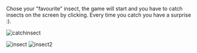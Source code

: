 Chose your "favourite" insect, the game will start and you have to catch insects on the screen by
                        clicking. Every time you catch you have a surprise :).

                        
![catchinsect](https://github.com/DolunayP/50Projects-25Days/assets/121766587/876a6eb2-7765-453c-afac-da19ad12bd8d)

![insect](https://github.com/DolunayP/50Projects-25Days/assets/121766587/01e6c4a4-90d1-45a3-a1e3-9669baea80fb)
![insect2](https://github.com/DolunayP/50Projects-25Days/assets/121766587/b1bdf1f1-88f3-4230-a6c5-7d5a69d2e59f)
